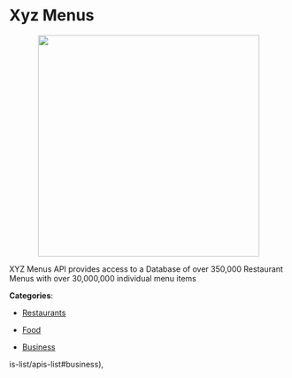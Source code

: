 # Xyz Menus
<p align="center">
    <img width="400" src="https://raw.githubusercontent.com/apis-list/apis-list/apis/xyz-menus/logo_256x256.png" />
</p>

XYZ Menus API provides access to a Database of over 350,000 Restaurant Menus with over 30,000,000 individual menu items



**Categories**:

- [Restaurants](https://github.com/apis-list/apis-list#restaurants)

- [Food](https://github.com/apis-list/apis-list#food)

- [Business](https://github.com/apis-list/apis-list#business)



is-list/apis-list#business),


